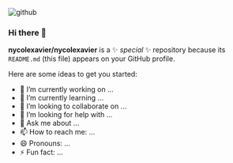 
![github](https://user-images.githubusercontent.com/74930052/113805146-5e3cc080-9736-11eb-9cc9-2e330c7413a2.jpg)



### Hi there 👋

**nycolexavier/nycolexavier** is a ✨ _special_ ✨ repository because its `README.md` (this file) appears on your GitHub profile.

Here are some ideas to get you started:

- 🔭 I’m currently working on ...
- 🌱 I’m currently learning ...
- 👯 I’m looking to collaborate on ...
- 🤔 I’m looking for help with ...
- 💬 Ask me about ...
- 📫 How to reach me: ...
- 😄 Pronouns: ...
- ⚡ Fun fact: ...



